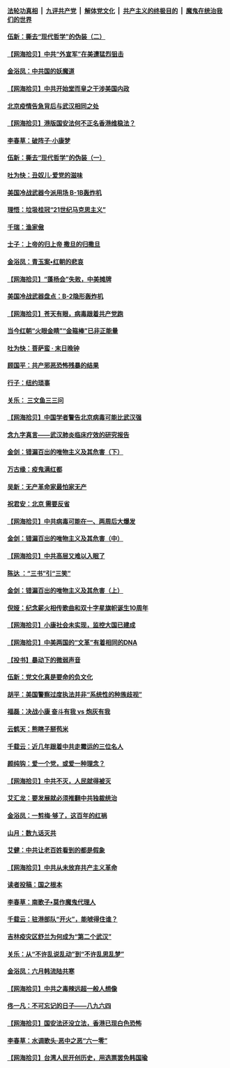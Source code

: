 ####  [法轮功真相](../../../../basic/blob/master/README.md?t=06252031) &nbsp;|&nbsp; [九评共产党](../../../../9ping.md/blob/master/README.md?t=06252031) &nbsp;|&nbsp; [解体党文化](../../../../jtdwh.md/blob/master/README.md?t=06252031)  &nbsp;|&nbsp; [共产主义的终极目的](../../../../gczydzjmd.md/blob/master/README.md?t=06252031) &nbsp;|&nbsp; [魔鬼在统治我们的世界](../../../../mgztzwmdsj.md/blob/master/README.md?t=06252031) 

#### [伍新：撕去“现代哲学”的伪装（二）](../pages/nsc993/n12211310.md?t=06252031) 

#### [【网海拾贝】中共“外宣军”在美遭猛烈狙击](../pages/nsc993/n12211190.md?t=06252031) 

#### [金浴凤：中共国的妖魔道](../pages/nsc993/n12208163.md?t=06252031) 

#### [【网海拾贝】中共开始堂而皇之干涉美国内政](../pages/nsc993/n12205646.md?t=06252031) 

#### [北京疫情告急背后与武汉相同之处](../pages/nsc993/n12201610.md?t=06252031) 

#### [【网海拾贝】港版国安法何不正名香港维稳法？](../pages/nsc993/n12203675.md?t=06252031) 

#### [李春草：破阵子·小康梦](../pages/nsc993/n12202996.md?t=06252031) 

#### [伍新：撕去“现代哲学”的伪装（一）](../pages/nsc993/n12202666.md?t=06252031) 

#### [吐为快：丑奴儿·爱党的滋味](../pages/nsc993/n12202630.md?t=06252031) 

#### [美国冷战武器今派用场 B-1B轰炸机](../pages/nsc993/n12202368.md?t=06252031) 

#### [理悟：垃圾桂冠“21世纪马克思主义”](../pages/nsc993/n12201220.md?t=06252031) 

#### [千瑞：渔家傲](../pages/nsc993/n12201174.md?t=06252031) 

#### [士子：上帝的归上帝 撒旦的归撒旦](../pages/nsc993/n12199902.md?t=06252031) 

#### [金浴凤：青玉案•红朝的悲哀](../pages/nsc993/n12199650.md?t=06252031) 

#### [【网海拾贝】“蓬杨会”失败，中美摊牌](../pages/nsc993/n12199598.md?t=06252031) 

#### [美国冷战武器盘点：B-2隐形轰炸机](../pages/nsc993/n12199226.md?t=06252031) 

#### [【网海拾贝】苍天有眼，病毒跟着共产党跑](../pages/nsc993/n12197648.md?t=06252031) 

#### [当今红朝“火眼金睛”“金箍棒”已非正能量](../pages/nsc993/n12196834.md?t=06252031) 

#### [吐为快：菩萨蛮 · 末日晚钟](../pages/nsc993/n12196689.md?t=06252031) 

#### [顾国平：共产邪恶恐怖残暴的结果](../pages/nsc993/n12195238.md?t=06252031) 

#### [行子：纽约琐事](../pages/nsc993/n12194752.md?t=06252031) 

#### [关乐： 三文鱼三三问](../pages/nsc993/n12194626.md?t=06252031) 

#### [【网海拾贝】中国学者警告北京病毒可能比武汉强](../pages/nsc993/n12193964.md?t=06252031) 

#### [念九字真言——武汉肺炎临床疗效的研究报告](../pages/nsc993/n12190804.md?t=06252031) 

#### [金剑：错漏百出的唯物主义及其危害（下）](../pages/nsc993/n12191909.md?t=06252031) 

#### [万古缘：疫鬼满红都](../pages/nsc993/n12191847.md?t=06252031) 

#### [吴新：无产革命家最怕家无产](../pages/nsc993/n12191806.md?t=06252031) 

#### [祝君安：北京 需要反省](../pages/nsc993/n12191766.md?t=06252031) 

#### [【网海拾贝】中共病毒可能在一、两周后大爆发](../pages/nsc993/n12190517.md?t=06252031) 

#### [金剑：错漏百出的唯物主义及其危害（中）](../pages/nsc993/n12188778.md?t=06252031) 

#### [【网海拾贝】中共高层又难以入眠了](../pages/nsc993/n12188425.md?t=06252031) 

#### [陈达 ：“三书”引“三笑”](../pages/nsc993/n12187929.md?t=06252031) 

#### [金剑：错漏百出的唯物主义及其危害（上）](../pages/nsc993/n12186502.md?t=06252031) 

#### [倪娅：纪念薪火相传歌曲和双十字星旗帜诞生10周年](../pages/nsc993/n12186439.md?t=06252031) 

#### [【网海拾贝】小康社会未实现，监控大国已建成](../pages/nsc993/n12185468.md?t=06252031) 

#### [【网海拾贝】中美两国的“文革”有着相同的DNA](../pages/nsc993/n12184487.md?t=06252031) 

#### [【投书】暴动下的微弱声音](../pages/nsc993/n12183493.md?t=06252031) 

#### [伍新：党文化真是要命的负文化](../pages/nsc993/n12182742.md?t=06252031) 

#### [胡平：美国警察过度执法并非“系统性的种族歧视”](../pages/nsc993/n12182713.md?t=06252031) 

#### [福磊：决战小康 奋斗有我 vs 炮灰有我](../pages/nsc993/n12182693.md?t=06252031) 

#### [云鹤天：熊瞎子掰苞米](../pages/nsc993/n12182680.md?t=06252031) 

#### [千载云：近几年跟着中共走霉运的三位名人](../pages/nsc993/n12182649.md?t=06252031) 

#### [颜纯钩：爱一个党，或爱一种理念？](../pages/nsc993/n12182640.md?t=06252031) 

#### [【网海拾贝】中共不灭，人民就得被灭](../pages/nsc993/n12180698.md?t=06252031) 

#### [艾汇龙：要发展就必须推翻中共独裁统治](../pages/nsc993/n12180647.md?t=06252031) 

#### [金浴凤：一剪梅·够了，这百年的红祸](../pages/nsc993/n12180002.md?t=06252031) 

#### [山月：数九话灭共](../pages/nsc993/n12179940.md?t=06252031) 

#### [艾健：中共让老百姓看到的都是假象](../pages/nsc993/n12179778.md?t=06252031) 

#### [【网海拾贝】中共从未放弃共产主义革命](../pages/nsc993/n12176687.md?t=06252031) 

#### [读者投稿：国之根本](../pages/nsc993/n12176662.md?t=06252031) 

#### [李春草：南歌子•莫作魔鬼代理人](../pages/nsc993/n12176610.md?t=06252031) 

#### [千载云：驻港部队“开火”，能唬得住谁？](../pages/nsc993/n12176028.md?t=06252031) 

#### [吉林疫灾区舒兰为何成为“第二个武汉”](../pages/nsc993/n12172816.md?t=06252031) 

#### [关乐：从“不许乱说乱动”到“不许乱思乱梦”](../pages/nsc993/n12174760.md?t=06252031) 

#### [金浴凤：六月韩流陆共寒](../pages/nsc993/n12174739.md?t=06252031) 

#### [【网海拾贝】中共之毒辣远超一般人想像](../pages/nsc993/n12174574.md?t=06252031) 

#### [佟一凡：不可忘记的日子——八九六四](../pages/nsc993/n12174371.md?t=06252031) 

#### [【网海拾贝】国安法还没立法，香港已现白色恐怖](../pages/nsc993/n12172467.md?t=06252031) 

#### [李春草：水调歌头·恶中之恶“六一零”](../pages/nsc993/n12171662.md?t=06252031) 

#### [【网海拾贝】台湾人民开创历史，用选票罢免韩国瑜](../pages/nsc993/n12169412.md?t=06252031) 

